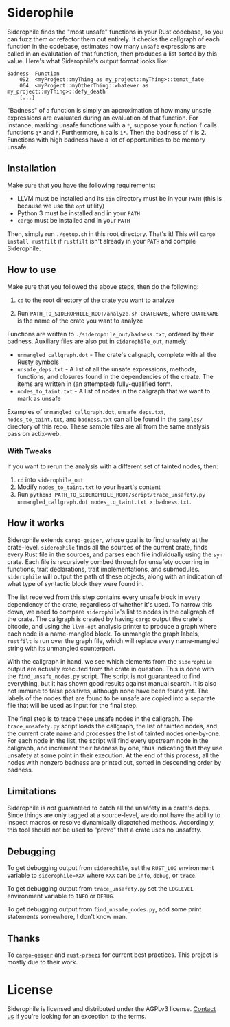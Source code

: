 # Siderophile

Siderophile finds the "most unsafe" functions in your Rust codebase, so you can fuzz them or refactor them out entirely. It checks the callgraph of each function in the codebase, estimates how many `unsafe` expressions are called in an evalutation of that function, then produces a list sorted by this value. Here's what Siderophile's output format looks like:

```
Badness  Function
    092  <myProject::myThing as my_project::myThing>::tempt_fate
    064  <myProject::myOtherThing::whatever as my_project::myThing>::defy_death
    [...]
```

"Badness" of a function is simply an approximation of how many unsafe expressions are evaluated during an evaluation of that function. For instance, marking unsafe functions with a `*`, suppose your function `f` calls functions `g*` and `h`. Furthermore, `h` calls `i*`. Then the badness of `f` is 2. Functions with high badness have a lot of opportunities to be memory unsafe.

## Installation

Make sure that you have the following requirements:

  * LLVM must be installed and its `bin` directory must be in your `PATH` (this is because we use the `opt` utility)
  * Python 3 must be installed and in your `PATH`
  * `cargo` must be installed and in your `PATH`

Then, simply run `./setup.sh` in this root directory. That's it! This will `cargo install rustfilt` if `rustfilt` isn't already in your `PATH` and compile Siderophile.

## How to use

Make sure that you followed the above steps, then do the following:

1. `cd` to the root directory of the crate you want to analyze

2. Run `PATH_TO_SIDEROPHILE_ROOT/analyze.sh CRATENAME`, where `CRATENAME` is the name of the crate you want to analyze

Functions are written to `./siderophile_out/badness.txt`, ordered by their badness. Auxiliary files are also put in `siderophile_out`, namely:

* `unmangled_callgraph.dot` - The crate's callgraph, complete with all the Rusty symbols
* `unsafe_deps.txt` - A list of all the unsafe expressions, methods, functions, and closures found in the dependencies of the create. The items are written in (an attempted) fully-qualified form.
* `nodes_to_taint.txt` - A list of nodes in the callgraph that we want to mark as unsafe

Examples of `unmangled_callgraph.dot`, `unsafe_deps.txt`, `nodes_to_taint.txt`, and `badness.txt` can all be found in the [`samples/`](samples/) directory of this repo. These sample files are all from the same analysis pass on actix-web.

### With Tweaks

If you want to rerun the analysis with a different set of tainted nodes, then:

1. `cd` into `siderophile_out`
2. Modify `nodes_to_taint.txt` to your heart's content
3. Run `python3 PATH_TO_SIDEROPHILE_ROOT/script/trace_unsafety.py unmangled_callgraph.dot nodes_to_taint.txt > badness.txt`.


## How it works

Siderophile extends `cargo-geiger`, whose goal is to find unsafety at the crate-level. `siderophile` finds all the sources of the current crate, finds every Rust file in the sources, and parses each file individually using the `syn` crate. Each file is recursively combed through for unsafety occurring in functions, trait declarations, trait implementations, and submodules. `siderophile` will output the path of these objects, along with an indication of what type of syntactic block they were found in.

The list received from this step contains every unsafe block in every dependency of the crate, regardless of whether it's used. To narrow this down, we need to compare `siderophile`'s list to nodes in the callgraph of the crate. The callgraph is created by having `cargo` output the crate's bitcode, and using the `llvm-opt` analysis printer to produce a graph where each node is a name-mangled block. To unmangle the graph labels, `rustfilt` is run over the graph file, which will replace every name-mangled string with its unmangled counterpart.

With the callgraph in hand, we see which elements from the `siderophile` output are actually executed from the crate in question. This is done with the `find_unsafe_nodes.py` script. The script is not guaranteed to find everything, but it has shown good results against manual search. It is also not immune to false positives, although none have been found yet. The labels of the nodes that are found to be unsafe are copied into a separate file that will be used as input for the final step.

The final step is to trace these unsafe nodes in the callgraph. The `trace_unsafety.py` script loads the callgraph, the list of tainted nodes, and the current crate name and processes the list of tainted nodes one-by-one. For each node in the list, the script will find every upstream node in the callgraph, and increment their badness by one, thus indicating that they use unsafety at some point in their execution. At the end of this process, all the nodes with nonzero badness are printed out, sorted in descending order by badness.

## Limitations

Siderophile is _not_ guaranteed to catch all the unsafety in a crate's deps. Since things are only tagged at a source-level, we do not have the ability to inspect macros or resolve dynamically dispatched methods. Accordingly, this tool should not be used to "prove" that a crate uses no unsafety.

## Debugging

To get debugging output from `siderophile`, set the `RUST_LOG` environment variable to `siderophile=XXX` where `XXX` can be `info`, `debug`, or `trace`.

To get debugging output from `trace_unsafety.py` set the `LOGLEVEL` environment variable to `INFO` or `DEBUG`.

To get debugging output from `find_unsafe_nodes.py`, add some print statements somewhere, I don't know man.

## Thanks

To [`cargo-geiger`](https://github.com/anderejd/cargo-geiger) and [`rust-praezi`](https://github.com/praezi/rust/) for current best practices. This project is mostly due to their work.

# License

Siderophile is licensed and distributed under the AGPLv3 license. [Contact us](opensource@trailofbits.com) if you're looking for an exception to the terms.

